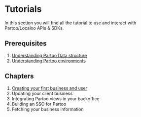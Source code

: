 # Tutorials

In this section you will find all the tutorial to use and interact with Partoo/Localoo APIs & SDKs. 

## Prerequisites

1. [Understanding Partoo Data structure](./1_resources_structure.md)
2. [Understanding Partoo environments]()

## Chapters

1. [Creating your first business and user](./2_creating_resources.md)
2. Updating your client business
3. Integrating Partoo views in your backoffice
4. Building an SSO for Partoo
5. Fetching your business information

